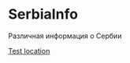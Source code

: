 # SerbiaInfo
Различная информация о Сербии

[Test location](geo:44.8138000044983,20.433357957821194)

